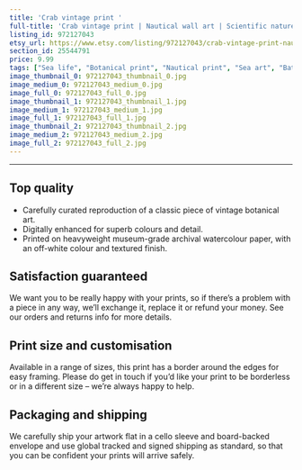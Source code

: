 ```yaml
---
title: 'Crab vintage print '
full-title: 'Crab vintage print | Nautical wall art | Scientific nature crustacean illustration | Marine & ocean life home decor | Beach house, bathroom'
listing_id: 972127043
etsy_url: https://www.etsy.com/listing/972127043/crab-vintage-print-nautical-wall-art?utm_source=site&utm_medium=api&utm_campaign=api
section_id: 25544791
price: 9.99
tags: ["Sea life", "Botanical print", "Nautical print", "Sea art", "Bathroom art", "Beach house", "Nature illustration", "Nautical art", "Marine home decor", "Scientific print", "Crab art print", "Crustacean", "Crab wall art"]
image_thumbnail_0: 972127043_thumbnail_0.jpg
image_medium_0: 972127043_medium_0.jpg
image_full_0: 972127043_full_0.jpg
image_thumbnail_1: 972127043_thumbnail_1.jpg
image_medium_1: 972127043_medium_1.jpg
image_full_1: 972127043_full_1.jpg
image_thumbnail_2: 972127043_thumbnail_2.jpg
image_medium_2: 972127043_medium_2.jpg
image_full_2: 972127043_full_2.jpg
---
```

---
## Top quality

* Carefully curated reproduction of a classic piece of vintage botanical art.
* Digitally enhanced for superb colours and detail.
* Printed on heavyweight museum-grade archival watercolour paper, with an off-white colour and textured finish.

## Satisfaction guaranteed

We want you to be really happy with your prints, so if there’s a problem with a piece in any way, we’ll exchange it, replace it or refund your money. See our orders and returns info for more details. 

## Print size and customisation

Available in a range of sizes, this print has a border around the edges for easy framing. Please do get in touch if you’d like your print to be borderless or in a different size – we’re always happy to help.

## Packaging and shipping

We carefully ship your artwork flat in a cello sleeve and board-backed envelope and use global tracked and signed shipping as standard, so that you can be confident your prints will arrive safely.
